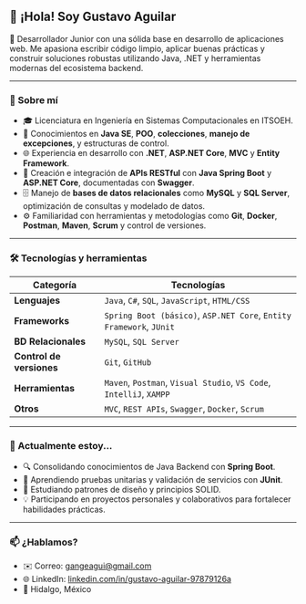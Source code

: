 ## 👋 ¡Hola! Soy Gustavo Aguilar

📌 Desarrollador Junior con una sólida base en desarrollo de aplicaciones web. Me apasiona escribir código limpio, aplicar buenas prácticas y construir soluciones robustas utilizando Java, .NET y herramientas modernas del ecosistema backend.

---

### 🧠 Sobre mí

- 🎓 Licenciatura en Ingeniería en Sistemas Computacionales en ITSOEH.
- 🧰 Conocimientos en **Java SE**, **POO**, **colecciones**, **manejo de excepciones**, y estructuras de control.
- 🌐 Experiencia en desarrollo con **.NET**, **ASP.NET Core**, **MVC** y **Entity Framework**.
- 📡 Creación e integración de **APIs RESTful** con **Java Spring Boot** y **ASP.NET Core**, documentadas con **Swagger**.
- 🗄️ Manejo de **bases de datos relacionales** como **MySQL** y **SQL Server**, optimización de consultas y modelado de datos.
- ⚙️ Familiaridad con herramientas y metodologías como **Git**, **Docker**, **Postman**, **Maven**, **Scrum** y control de versiones.

---

### 🛠️ Tecnologías y herramientas

| Categoría         | Tecnologías                                                                 |
|-------------------|------------------------------------------------------------------------------|
| **Lenguajes**     | `Java`, `C#`, `SQL`, `JavaScript`, `HTML/CSS`                               |
| **Frameworks**    | `Spring Boot (básico)`, `ASP.NET Core`, `Entity Framework`, `JUnit`         |
| **BD Relacionales**| `MySQL`, `SQL Server`                                                      |
| **Control de versiones** | `Git`, `GitHub`                                                       |
| **Herramientas**  | `Maven`, `Postman`, `Visual Studio`, `VS Code`, `IntelliJ`, `XAMPP`         |
| **Otros**         | `MVC`, `REST APIs`, `Swagger`, `Docker`, `Scrum`  

---

### 🚀 Actualmente estoy...

- 🔍 Consolidando conocimientos de Java Backend con **Spring Boot**.
- 🧪 Aprendiendo pruebas unitarias y validación de servicios con **JUnit**.
- 📘 Estudiando patrones de diseño y principios SOLID.
- 💡 Participando en proyectos personales y colaborativos para fortalecer habilidades prácticas.

---

### 📫 ¿Hablamos?

- ✉️ Correo: [gangeagui@gmail.com](mailto:gangeagui@gmail.com)  
- 🌐 LinkedIn: [linkedin.com/in/gustavo-aguilar-97879126a](https://www.linkedin.com/in/gustavo-aguilar-97879126a/)  
- 📍 Hidalgo, México  
